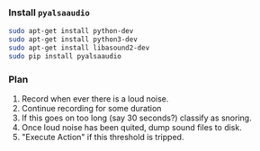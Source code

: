 

### Install `pyalsaaudio`

```bash
sudo apt-get install python-dev
sudo apt-get install python3-dev
sudo apt-get install libasound2-dev
sudo pip install pyalsaaudio
```


### Plan

1. Record when ever there is a loud noise.
1. Continue recording for some duration
1. If this goes on too long (say 30 seconds?) classify as snoring.
1. Once loud noise has been quited, dump sound files to disk.
1. "Execute Action" if this threshold is tripped.

